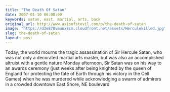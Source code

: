 ```yaml
---
title: "The Death Of Satan"
date: 2007-01-10 06:00:00
keywords: satan, east, martial, arts, back
original_url: http://www.axisofstevil.com/p/the-death-of-satan
image: "https://d3e878vmunx8cm.cloudfront.net/assets/Herculekilled.jpg"
slug: the-death-of-satan
layout: post
---
```


Today, the world mourns the tragic assassination of Sir Hercule Satan, who was not only a decorated martial arts master, but was also an accomplished altruist with a gentle nature Monday afternoon, Sir Satan was on his way to an awards ceremony (just weeks after being knighted by the queen of England for protecting the fate of Earth through his victory in the Cell Games) when he was murdered while acknowledging a swarm of admirers in a crowded downtown East Shore, NE boulevard

